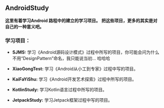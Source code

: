 ## AndroidStudy
**这里有着学习Android 路程中的建立的学习项目。**
**把这些项目，更多的其实是对自己的一种意义吧。**

### 学习项目：

- **SJMS:** 学习《Android源码设计模式》过程中所写的项目，你可能会问为什么不用“DesignPattern”命名，我只能说当初... 哈哈哈

- **XiaoGongTest:** 学习《Android从小工到专家》过程中写的项目。

- **KaiFaYiShu:** 学习《Android开发艺术探索》过程中所写的项目。

- **KotlinStudy:** 学习Kotlin语言过程中所写的项目。

- **JetpackStudy:** 学习Jetpack框架过程中写的项目。

 
